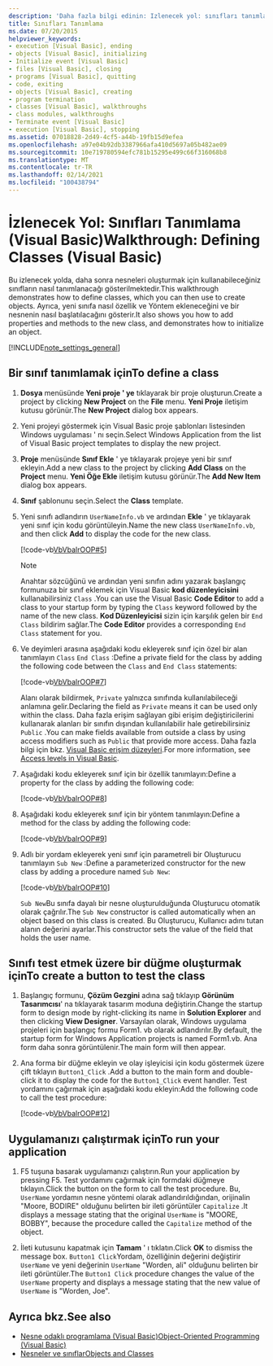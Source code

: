```yaml
---
description: 'Daha fazla bilgi edinin: Izlenecek yol: sınıfları tanımlama (Visual Basic)'
title: Sınıfları Tanımlama
ms.date: 07/20/2015
helpviewer_keywords:
- execution [Visual Basic], ending
- objects [Visual Basic], initializing
- Initialize event [Visual Basic]
- files [Visual Basic], closing
- programs [Visual Basic], quitting
- code, exiting
- objects [Visual Basic], creating
- program termination
- classes [Visual Basic], walkthroughs
- class modules, walkthroughs
- Terminate event [Visual Basic]
- execution [Visual Basic], stopping
ms.assetid: 07018828-2d49-4cf5-a44b-19fb15d9efea
ms.openlocfilehash: a97e04b92db3387966afa410d5697a05b482ae09
ms.sourcegitcommit: 10e719780594efc781b15295e499c66f316068b8
ms.translationtype: MT
ms.contentlocale: tr-TR
ms.lasthandoff: 02/14/2021
ms.locfileid: "100438794"
---
```

# <a name="walkthrough-defining-classes-visual-basic"></a><span data-ttu-id="b2cc3-103">İzlenecek Yol: Sınıfları Tanımlama (Visual Basic)</span><span class="sxs-lookup"><span data-stu-id="b2cc3-103">Walkthrough: Defining Classes (Visual Basic)</span></span>

<span data-ttu-id="b2cc3-104">Bu izlenecek yolda, daha sonra nesneleri oluşturmak için kullanabileceğiniz sınıfların nasıl tanımlanacağı gösterilmektedir.</span><span class="sxs-lookup"><span data-stu-id="b2cc3-104">This walkthrough demonstrates how to define classes, which you can then use to create objects.</span></span> <span data-ttu-id="b2cc3-105">Ayrıca, yeni sınıfa nasıl özellik ve Yöntem ekleneceğini ve bir nesnenin nasıl başlatılacağını gösterir.</span><span class="sxs-lookup"><span data-stu-id="b2cc3-105">It also shows you how to add properties and methods to the new class, and demonstrates how to initialize an object.</span></span>  
  
[!INCLUDE[note_settings_general](~/includes/note-settings-general-md.md)]  
  
## <a name="to-define-a-class"></a><span data-ttu-id="b2cc3-106">Bir sınıf tanımlamak için</span><span class="sxs-lookup"><span data-stu-id="b2cc3-106">To define a class</span></span>
  
1. <span data-ttu-id="b2cc3-107">**Dosya** menüsünde **Yeni proje ' ye** tıklayarak bir proje oluşturun.</span><span class="sxs-lookup"><span data-stu-id="b2cc3-107">Create a project by clicking **New Project** on the **File** menu.</span></span> <span data-ttu-id="b2cc3-108">**Yeni Proje** iletişim kutusu görünür.</span><span class="sxs-lookup"><span data-stu-id="b2cc3-108">The **New Project** dialog box appears.</span></span>  
  
2. <span data-ttu-id="b2cc3-109">Yeni projeyi göstermek için Visual Basic proje şablonları listesinden Windows uygulaması ' nı seçin.</span><span class="sxs-lookup"><span data-stu-id="b2cc3-109">Select Windows Application from the list of Visual Basic project templates to display the new project.</span></span>  
  
3. <span data-ttu-id="b2cc3-110">**Proje** menüsünde **Sınıf Ekle** ' ye tıklayarak projeye yeni bir sınıf ekleyin.</span><span class="sxs-lookup"><span data-stu-id="b2cc3-110">Add a new class to the project by clicking **Add Class** on the **Project** menu.</span></span> <span data-ttu-id="b2cc3-111">**Yeni Öğe Ekle** iletişim kutusu görünür.</span><span class="sxs-lookup"><span data-stu-id="b2cc3-111">The **Add New Item** dialog box appears.</span></span>  
  
4. <span data-ttu-id="b2cc3-112">**Sınıf** şablonunu seçin.</span><span class="sxs-lookup"><span data-stu-id="b2cc3-112">Select the **Class** template.</span></span>  
  
5. <span data-ttu-id="b2cc3-113">Yeni sınıfı adlandırın `UserNameInfo.vb` ve ardından **Ekle** ' ye tıklayarak yeni sınıf için kodu görüntüleyin.</span><span class="sxs-lookup"><span data-stu-id="b2cc3-113">Name the new class `UserNameInfo.vb`, and then click **Add** to display the code for the new class.</span></span>  
  
     [!code-vb[VbVbalrOOP#5](~/samples/snippets/visualbasic/VS_Snippets_VBCSharp/VbVbalrOOP/VB/OOP.vb#5)]
  
    > [!NOTE]
    > <span data-ttu-id="b2cc3-114">Anahtar sözcüğünü ve ardından yeni sınıfın adını yazarak başlangıç formunuza bir sınıf eklemek için Visual Basic **kod düzenleyicisini** kullanabilirsiniz `Class` .</span><span class="sxs-lookup"><span data-stu-id="b2cc3-114">You can use the Visual Basic **Code Editor** to add a class to your startup form by typing the `Class` keyword followed by the name of the new class.</span></span> <span data-ttu-id="b2cc3-115">**Kod Düzenleyicisi** sizin için karşılık gelen bir `End Class` bildirim sağlar.</span><span class="sxs-lookup"><span data-stu-id="b2cc3-115">The **Code Editor** provides a corresponding `End Class` statement for you.</span></span>  
  
6. <span data-ttu-id="b2cc3-116">Ve deyimleri arasına aşağıdaki kodu ekleyerek sınıf için özel bir alan tanımlayın `Class` `End Class` :</span><span class="sxs-lookup"><span data-stu-id="b2cc3-116">Define a private field for the class by adding the following code between the `Class` and `End Class` statements:</span></span>  
  
     [!code-vb[VbVbalrOOP#7](~/samples/snippets/visualbasic/VS_Snippets_VBCSharp/VbVbalrOOP/VB/OOP.vb#7)]
  
     <span data-ttu-id="b2cc3-117">Alanı olarak bildirmek, `Private` yalnızca sınıfında kullanılabileceği anlamına gelir.</span><span class="sxs-lookup"><span data-stu-id="b2cc3-117">Declaring the field as `Private` means it can be used only within the class.</span></span> <span data-ttu-id="b2cc3-118">Daha fazla erişim sağlayan gibi erişim değiştiricilerini kullanarak alanları bir sınıfın dışından kullanılabilir hale getirebilirsiniz `Public` .</span><span class="sxs-lookup"><span data-stu-id="b2cc3-118">You can make fields available from outside a class by using access modifiers such as `Public` that provide more access.</span></span> <span data-ttu-id="b2cc3-119">Daha fazla bilgi için bkz. [Visual Basic erişim düzeyleri](../declared-elements/access-levels.md).</span><span class="sxs-lookup"><span data-stu-id="b2cc3-119">For more information, see [Access levels in Visual Basic](../declared-elements/access-levels.md).</span></span>  
  
7. <span data-ttu-id="b2cc3-120">Aşağıdaki kodu ekleyerek sınıf için bir özellik tanımlayın:</span><span class="sxs-lookup"><span data-stu-id="b2cc3-120">Define a property for the class by adding the following code:</span></span>  
  
     [!code-vb[VbVbalrOOP#8](~/samples/snippets/visualbasic/VS_Snippets_VBCSharp/VbVbalrOOP/VB/OOP.vb#8)]
  
8. <span data-ttu-id="b2cc3-121">Aşağıdaki kodu ekleyerek sınıf için bir yöntem tanımlayın:</span><span class="sxs-lookup"><span data-stu-id="b2cc3-121">Define a method for the class by adding the following code:</span></span>  
  
     [!code-vb[VbVbalrOOP#9](~/samples/snippets/visualbasic/VS_Snippets_VBCSharp/VbVbalrOOP/VB/OOP.vb#9)]
  
9. <span data-ttu-id="b2cc3-122">Adlı bir yordam ekleyerek yeni sınıf için parametreli bir Oluşturucu tanımlayın `Sub New` :</span><span class="sxs-lookup"><span data-stu-id="b2cc3-122">Define a parameterized constructor for the new class by adding a procedure named `Sub New`:</span></span>  
  
     [!code-vb[VbVbalrOOP#10](~/samples/snippets/visualbasic/VS_Snippets_VBCSharp/VbVbalrOOP/VB/OOP.vb#10)]
  
     <span data-ttu-id="b2cc3-123">`Sub New`Bu sınıfa dayalı bir nesne oluşturulduğunda Oluşturucu otomatik olarak çağrılır.</span><span class="sxs-lookup"><span data-stu-id="b2cc3-123">The `Sub New` constructor is called automatically when an object based on this class is created.</span></span> <span data-ttu-id="b2cc3-124">Bu Oluşturucu, Kullanıcı adını tutan alanın değerini ayarlar.</span><span class="sxs-lookup"><span data-stu-id="b2cc3-124">This constructor sets the value of the field that holds the user name.</span></span>  
  
## <a name="to-create-a-button-to-test-the-class"></a><span data-ttu-id="b2cc3-125">Sınıfı test etmek üzere bir düğme oluşturmak için</span><span class="sxs-lookup"><span data-stu-id="b2cc3-125">To create a button to test the class</span></span>
  
1. <span data-ttu-id="b2cc3-126">Başlangıç formunu, **Çözüm Gezgini** adına sağ tıklayıp **Görünüm Tasarımcısı**' na tıklayarak tasarım moduna değiştirin.</span><span class="sxs-lookup"><span data-stu-id="b2cc3-126">Change the startup form to design mode by right-clicking its name in **Solution Explorer** and then clicking **View Designer**.</span></span> <span data-ttu-id="b2cc3-127">Varsayılan olarak, Windows uygulama projeleri için başlangıç formu Form1. vb olarak adlandırılır.</span><span class="sxs-lookup"><span data-stu-id="b2cc3-127">By default, the startup form for Windows Application projects is named Form1.vb.</span></span> <span data-ttu-id="b2cc3-128">Ana form daha sonra görüntülenir.</span><span class="sxs-lookup"><span data-stu-id="b2cc3-128">The main form will then appear.</span></span>  
  
2. <span data-ttu-id="b2cc3-129">Ana forma bir düğme ekleyin ve olay işleyicisi için kodu göstermek üzere çift tıklayın `Button1_Click` .</span><span class="sxs-lookup"><span data-stu-id="b2cc3-129">Add a button to the main form and double-click it to display the code for the `Button1_Click` event handler.</span></span> <span data-ttu-id="b2cc3-130">Test yordamını çağırmak için aşağıdaki kodu ekleyin:</span><span class="sxs-lookup"><span data-stu-id="b2cc3-130">Add the following code to call the test procedure:</span></span>  
  
     [!code-vb[VbVbalrOOP#12](~/samples/snippets/visualbasic/VS_Snippets_VBCSharp/VbVbalrOOP/VB/OOP.vb#12)]
  
## <a name="to-run-your-application"></a><span data-ttu-id="b2cc3-131">Uygulamanızı çalıştırmak için</span><span class="sxs-lookup"><span data-stu-id="b2cc3-131">To run your application</span></span>
  
1. <span data-ttu-id="b2cc3-132">F5 tuşuna basarak uygulamanızı çalıştırın.</span><span class="sxs-lookup"><span data-stu-id="b2cc3-132">Run your application by pressing F5.</span></span> <span data-ttu-id="b2cc3-133">Test yordamını çağırmak için formdaki düğmeye tıklayın.</span><span class="sxs-lookup"><span data-stu-id="b2cc3-133">Click the button on the form to call the test procedure.</span></span> <span data-ttu-id="b2cc3-134">Bu, `UserName` yordamın nesne yöntemi olarak adlandırıldığından, orijinalin "Moore, BODIRE" olduğunu belirten bir ileti görüntüler `Capitalize` .</span><span class="sxs-lookup"><span data-stu-id="b2cc3-134">It displays a message stating that the original `UserName` is "MOORE, BOBBY", because the procedure called the `Capitalize` method of the object.</span></span>  
  
2. <span data-ttu-id="b2cc3-135">İleti kutusunu kapatmak için **Tamam** ' ı tıklatın.</span><span class="sxs-lookup"><span data-stu-id="b2cc3-135">Click **OK** to dismiss the message box.</span></span> <span data-ttu-id="b2cc3-136">`Button1 Click`Yordam, özelliğinin değerini değiştirir `UserName` ve yeni değerinin `UserName` "Worden, ali" olduğunu belirten bir ileti görüntüler.</span><span class="sxs-lookup"><span data-stu-id="b2cc3-136">The `Button1 Click` procedure changes the value of the `UserName` property and displays a message stating that the new value of `UserName` is "Worden, Joe".</span></span>  
  
## <a name="see-also"></a><span data-ttu-id="b2cc3-137">Ayrıca bkz.</span><span class="sxs-lookup"><span data-stu-id="b2cc3-137">See also</span></span>

- [<span data-ttu-id="b2cc3-138">Nesne odaklı programlama (Visual Basic)</span><span class="sxs-lookup"><span data-stu-id="b2cc3-138">Object-Oriented Programming (Visual Basic)</span></span>](../../concepts/object-oriented-programming.md)
- [<span data-ttu-id="b2cc3-139">Nesneler ve sınıflar</span><span class="sxs-lookup"><span data-stu-id="b2cc3-139">Objects and Classes</span></span>](index.md)
